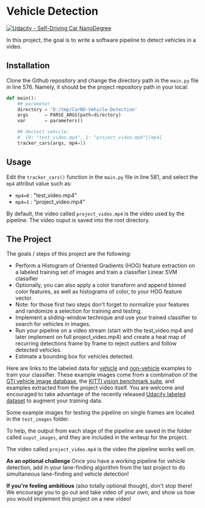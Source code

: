 # Vehicle Detection
[![Udacity - Self-Driving Car NanoDegree](https://s3.amazonaws.com/udacity-sdc/github/shield-carnd.svg)](http://www.udacity.com/drive)


In this project, the goal is to write a software pipeline to detect vehicles in a video.  


Installation
---

Clone the Github repository and change the directory path in the `main.py` file in line 576. Namely, it should be the project repository path in your local:

```python
def main():
    ## parameter
    directory = 'D:/tmp/CarND-Vehicle-Detection'
    args      = PARSE_ARGS(path=directory)
    var       = parameters()

    ## dectect vehicle:
    #  {0: "test_video.mp4", 1: "project_video.mp4"}[mp4]
    tracker_cars(args, mp4=1)
```

Usage
---

Edit the `tracker_cars()` function in the `main.py` file in line 581, and select the `mp4` attribut value such as:
- `mp4=0` : "test_video.mp4"
- `mp4=1` : "project_video.mp4"

By default, the video called `project_video.mp4` is the video used by the pipeline. The video ouput is saved into the root directory.   


The Project
---

The goals / steps of this project are the following:

* Perform a Histogram of Oriented Gradients (HOG) feature extraction on a labeled training set of images and train a classifier Linear SVM classifier
* Optionally, you can also apply a color transform and append binned color features, as well as histograms of color, to your HOG feature vector. 
* Note: for those first two steps don't forget to normalize your features and randomize a selection for training and testing.
* Implement a sliding-window technique and use your trained classifier to search for vehicles in images.
* Run your pipeline on a video stream (start with the test_video.mp4 and later implement on full project_video.mp4) and create a heat map of recurring detections frame by frame to reject outliers and follow detected vehicles.
* Estimate a bounding box for vehicles detected.

Here are links to the labeled data for [vehicle](https://s3.amazonaws.com/udacity-sdc/Vehicle_Tracking/vehicles.zip) and [non-vehicle](https://s3.amazonaws.com/udacity-sdc/Vehicle_Tracking/non-vehicles.zip) examples to train your classifier.  These example images come from a combination of the [GTI vehicle image database](http://www.gti.ssr.upm.es/data/Vehicle_database.html), the [KITTI vision benchmark suite](http://www.cvlibs.net/datasets/kitti/), and examples extracted from the project video itself.   You are welcome and encouraged to take advantage of the recently released [Udacity labeled dataset](https://github.com/udacity/self-driving-car/tree/master/annotations) to augment your training data.  

Some example images for testing the pipeline on single frames are located in the `test_images` folder.  

To help, the output from each stage of the pipeline are saved in the folder called `ouput_images`, and they are included in the writeup for the project.    

The video called `project_video.mp4` is the video the pipeline works well on.  

**As an optional challenge** Once you have a working pipeline for vehicle detection, add in your lane-finding algorithm from the last project to do simultaneous lane-finding and vehicle detection!

**If you're feeling ambitious** (also totally optional though), don't stop there!  We encourage you to go out and take video of your own, and show us how you would implement this project on a new video!


